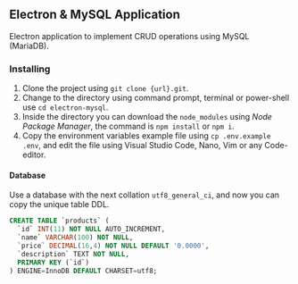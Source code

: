 ## Electron & MySQL Application

Electron application to implement CRUD operations using MySQL (MariaDB).

### Installing

1. Clone the project using `git clone {url}.git`.
2. Change to the directory using command prompt, terminal or power-shell use `cd electron-mysql`.
3. Inside the directory you can download the `node_modules` using _Node Package Manager_, the command is `npm install` or `npm i`.
4. Copy the environment variables example file using `cp .env.example .env`, and edit the file using Visual Studio Code, Nano, Vim or any Code-editor.

#### Database

Use a database with the next collation `utf8_general_ci`, and now you can copy the unique table DDL.

```sql
CREATE TABLE `products` (
  `id` INT(11) NOT NULL AUTO_INCREMENT,
  `name` VARCHAR(100) NOT NULL,
  `price` DECIMAL(16,4) NOT NULL DEFAULT '0.0000',
  `description` TEXT NOT NULL,
  PRIMARY KEY (`id`)
) ENGINE=InnoDB DEFAULT CHARSET=utf8;
```
